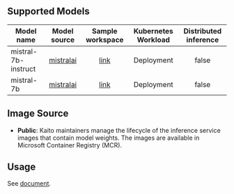 ## Supported Models
| Model name          |                              Model source                              |                                Sample workspace                                 | Kubernetes Workload | Distributed inference |
|---------------------|:----------------------------------------------------------------------:|:-------------------------------------------------------------------------------:|:-------------------:|:---------------------:|
| mistral-7b-instruct | [mistralai](https://huggingface.co/mistralai/Mistral-7B-Instruct-v0.2) | [link](../../../../examples/inference/kaito_workspace_mistral_7b-instruct.yaml) |     Deployment      |         false         |
| mistral-7b          |     [mistralai](https://huggingface.co/mistralai/Mistral-7B-v0.1)      |     [link](../../../../examples/inference/kaito_workspace_mistral_7b.yaml)      |     Deployment      |         false         |


## Image Source
- **Public**: Kaito maintainers manage the lifecycle of the inference service images that contain model weights. The images are available in Microsoft Container Registry (MCR).

## Usage

See [document](../../../../docs/inference/README.md).
